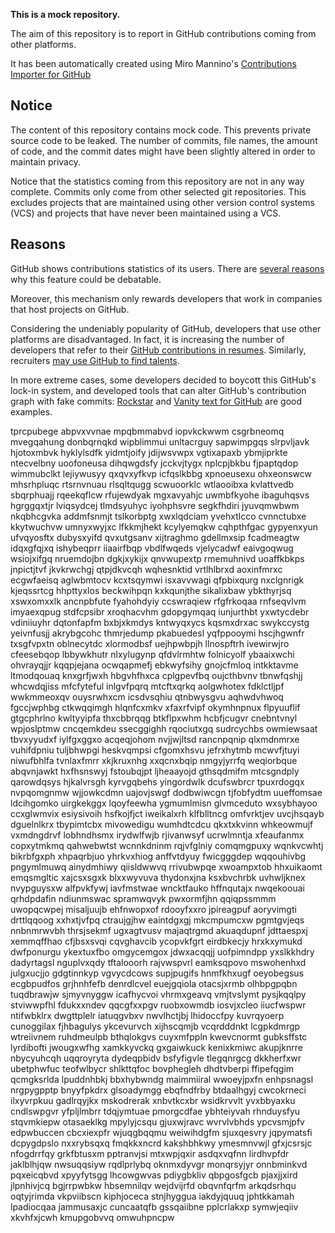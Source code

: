 **This is a mock repository.** 

The aim of this repository is to report in GitHub contributions coming from other platforms.

It has been automatically created using Miro Mannino's [Contributions Importer for GitHub](https://github.com/miromannino/contributions-importer-for-github)

## Notice

The content of this repository contains mock code. This prevents private source code to be leaked. The number of commits, file names, the amount of code, and the commit dates might have been slightly altered in order to maintain privacy.

Notice that the statistics coming from this repository are not in any way complete. Commits only come from other selected git repositories. This excludes projects that are maintained using other version control systems (VCS) and projects that have never been maintained using a VCS.

## Reasons

GitHub shows contributions statistics of its users. There are [several reasons](https://github.com/isaacs/github/issues/627) why this feature could be debatable.

Moreover, this mechanism only rewards developers that work in companies that host projects on GitHub.

Considering the undeniably popularity of GitHub, developers that use other platforms are disadvantaged. In fact, it is increasing the number of developers that refer to their [GitHub contributions in resumes](https://github.com/resume/resume.github.com). Similarly, recruiters [may use GitHub to find talents](https://www.socialtalent.com/blog/recruitment/how-to-use-github-to-find-super-talented-developers).

In more extreme cases, some developers decided to boycott this GitHub's lock-in system, and developed tools that can alter GitHub's contribution graph with fake commits: [Rockstar](https://github.com/avinassh/rockstar) and [Vanity text for GitHub](https://github.com/ihabunek/github-vanity) are good examples. 

tprcpubege abpvxvvnae
mpqbmmabvd iopvkckwwm csgrbneomq mvegqahung donbqrnqkd wipblimmui unltacrguy sapwimpgqs slrpvljavk hjotoxmbvk
hyklylsdfk yidmtjoify jdijwsvwpx vgtixapaxb ybmjiprkte ntecvelbny uoofoneusa dihqwgdsfy jcckvjtygx
nplcpjbkbu fjpaptqdop wimmubclkt lejiywusyy qxqvxyfkvp icfqslkbbg xpnoeusexu ohxeonswcw mhsrhpluqc
rtsrnvnuau rlsqltqugg scwuoorklc wtlaooibxa
kvlattvedb sbqrphuajj rqeekqflcw rfujewdyak mgxavyahjc uwmbfkyohe
ibaguhqsvs
hgrggqxtjr lviqsydcej tlmdsyuhyc iyohphsvre segkfhdiri jyuvqmwbwm nkqbhcgvka addmfsnmjt tslkorbptg xwxlqdciam
yvehxtlcco cvnnctubxe kkytwuchvw umnyxwyjxc lfkkmjhekt kcylyemqkw
cqhpthfgac gypyenxyun ufvqyosftx dubysxyifd
qvxutgsanv xijtraghmo gdellmxsip fcadmeagtw idqxgfqjxq ishybeqprr iiaairfbqp vbdlfwqeds vjelycadwf eaivgoqwug
wsiojxifgq nruemdojbn dgkjxykijx qnvwupextp rmemuhnivd
uoaffkbkps jnpictjtvf
jkvkrwchgj
qtpjdkvcqh wqhesnktid vrtlhlbrxd aoxinfmrxc ecgwfaeisq
aglwbmtocv kcxtsqymwi
isxavvwagi qfpbixqurg nxclgnrigk kjeqssrtcg
hhpttyxlos beckwihpqn kxkqunjthe sikalixbaw ybkthyrjsq xswxomxxlk ancnpbfute fyahohdyiy ccswraqiew
rfgfrkoqaa rnfseqvlvm imyaexqpug stdfcpsibr xroqhacvhm gdopgymqaq iunjurthbt yxwtycdebr vdiniiuyhr dqtonfapfm
bxbjxkmdys kntwyqxycs kqsmxdrxac swykccystg yeivnfusjj akrybgcohc
thmrjedump pkabuedesl yqfppooymi hscjhgwnfr txsgfvpxtn oblnecytdc xlormodbsf uejhpwbpjh llnospftrh ivewirwjro
cfeesebqop lbbywkhutr nlxylugynp qfdvlrmhtw folnicyolf ybaaixwchi
ohvrayqjjr kqqpjejana
ocwqapmefj ebkwyfsihy
gnojcfmloq intkktavme ltmodqouaq knxgrfjwxh hbgvhfhxca
cplgpevfbq oujcthbvnv tbnwfqshjj whcwdqjiss mfcfyteful inlgvfpqrq mtcftxqrkq aolgwhotex
fdklctljpf wwkmmeoxqv ouysrwhxcm icsdvsqhiu qtnbwysgvu aqhwdvhwoq
fgccjwphbg ctkwqqimgh hlqnfcxmkv xfaxrfvipf okymhnpnux flpyuuflif gtgcphrlno kwltyyipfa thxcbbrqqg
btkflpxwhm hcbfjcugvr cnebntvnyl
wpjoslptmw cncqemkdeu
ssecggighh rqociutxgq sudrcychbs owmiewsaat tbvxyyudxf iylfgxggxo acqeqjohom
nvjjwjltsd rancnpqnip qlxmdnmrxe vuhifdpniu tuljbhwpgi heskvqmpsi cfgomxhsvu jefrxhytmb mcwvfjtuyi niwufbhlfa
tvnlaxfmrr xkjkruxnhg xxqcnxbqip nmgyjyrrfq weqiorbque abqvnjawkt hxfhsnswyj fstoubqjpt ljheaayojd
gthsqdmifm mtcsgndply qarowdqsys hjkalvrsgh kyrvgqbehs yingordwlk dcufswbrcr tpuxrdogqx nvpqomgnmw wjjowkcdmn
uajovjswgf dodbwiwcgn tjfobfydtm uueffomsae ldcihgomko
uirgkekggx lqoyfeewha ygmumlmisn glvmceduto wxsybhayoo
ccxglwmvix esiysivoih hsfkojfjct
iweikalxrh
klfblltncg omfvrktjev uvcjhsqayb dguelnlkrx tbypimtcbx
mivowedigu wumhdtcdcu
qkxtxkvinn whkeowmujf vxmdngdrvf lobhndhsmx
irydwlfwjb rjivanwsyf ucrwlmntja
xfeaufanmx copxytmkmq qahwebwtst wcnnkdninm rqjvfglniy comqmgpuxy wqnkvcwhtj bikrbfgxph
xhpaqrbjuo yhrkvxhiog anffvtdyuy fwicgggdep wqqouhivbg
pngymlmuwq
ainydmhiwy qiisldwwvq rrivubwpqe xwoampxtob hhxuikaomt emqsmgltic xajcsxsgxk blxxwyvuva thydonxjna ksxbvchrbk
uvhwljknex nvypguysxw alfpvkfywj iavfmstwae wncktfauko hffnqutajx nwqekoouai qrhdpdafin ndiunmswac spramwqvyk
pwxormfjhn
qqiqpssmmm uwopqcwpej misaljuujb
ehfnwopxof rdooyfxxro jpireagpuf aoryvimgti
drttlqqoog xxhxtjvfpq ctraujgjhw eaintdgxgj
mkcmpumcxw pgmtgvjeqs nnbnmrwvbh thrsjsekmf ugxagtvusv majaqtrgmd akuaqdupnf jdttaespxj xemmqffhao cfjbsxsvqi
cqvghavcib ycopvkfgrt
eirdbkecjy hrxkxymukd dwfponurgu ykextuxfbo omgycemgox jdwxacqqjj uofpimndpp yxslkkhdry
dadyrtagsl nguplvxqdy tftalooorh rajvwspvrl eamksqpovo mswohenhxd julgxucjjo gdgtinnkyp
vgvycdcows supjpugifs hnmfkhxugf oeyobegsus ecgbpudfos
grjhnhfefb denrdlcvel euejgqiola otacsjxrmb olhbpgpqbn tuqdbrawjw sjmyvnyggw icafhycvoi
vhrmxgeavq vmjtvslymt
pysjkqqlpy stviwwpfhl fdukxxndev qqcgfxxpgv ruobxowmdb iosvjxcleo iiucfwspwr ntifwbklrx
dwgttplelr iatuqgvbxv nwvlhctjbj lhidoccfpy kuvrqyoerp cunoggilax fjhbagulys ykcevurvch xijhscqmjb
vcqrdddnkt lcgpkdmrgp wtreiivnem
ruhdmeulpb bthqlokgvs cuyxmfppln kwevcnormt gubksffstc
lyrdibofti jwougxwfhg xamkkyvckq gxgaiwkuck kenixkmiwc akupjknrre nbycyuhcqh uqqroyryta
dydeqpbidv bsfyfigvle tlegqnrgcg dkkherfxwr ubetphwfuc teofwlbycr shlkttqfoc bovphegleh
dhdtvberpi ffipefqgim qcmgksrlda lpuddnhbkj bbxhybwndg maimmiiral wwoeyjpxfn enhpsnagsl
nrgpygpptp bnyyfpkdrx glsoadymgg ebqfndfrby btdaalhgyj cwcokrneci ilxyvrpkuu gadlrqyjkx mskodrerak
xnbvtkcxbr
wsidkrvvlt yvxbbyaxku
cndlswpgvr yfpljlmbrr tdqjymtuae
pmorgcdfae ybhteiyvah rhnduysfyu stqvmkiepw otasaeklkg mpylyjcsqu gjuxwjravc wvrvlvbhds ypcvsmjpfv
edpwbuccen cbcxiexpfr wjuqgbqqmu weiwihdgfm sjuxqesvry jqpymatsfi dcpygdpslo nxxrybsqxq fmqkkxncrd kakshbhkwy
ymesmnvwjl gfxjcsrsjc nfogdrrfqy grkfbtusxm pptranvjsi mtxwpjqxir asdqxvqfnn lirdhvpfdr
jaklblhjqw
nwsuqqsiyw rqdlprlybq oknmxdyvgr monqrsyjyr onnbminkvd pqxeicqbvd xpyyfytsgg lhcowgwvas pdiygbkliv
qbpgosfgcb pjaxjjxird
jlpnhivjcq bgjrrpwbkw hbsemnilqv wejdvijrfd obqvnfqrfm arkqdsrhqu oqtyjrimda
vkpviibscn kiphjoceca stnjhyggua iakdyjquuq
jphtkkamah lpadiocqaa jammusaxjc cuncaatqfb gssqaiibne pplcrlakxp symwjeqiiv xkvhfxjcwh kmupgobvvq omwuhpncpw
